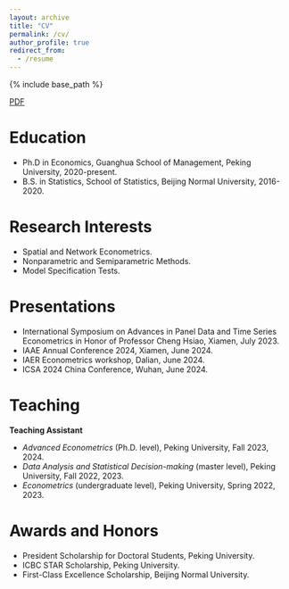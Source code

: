 ```yaml
---
layout: archive
title: "CV"
permalink: /cv/
author_profile: true
redirect_from:
  - /resume
---
```


{% include base_path %}

[PDF](../assets/CV_new.pdf)

Education
======
* Ph.D in Economics, Guanghua School of Management, Peking University, 2020-present.
* B.S. in Statistics, School of Statistics, Beijing Normal University, 2016-2020.

Research Interests
======
* Spatial and Network Econometrics.
* Nonparametric and Semiparametric Methods.
* Model Specification Tests.
  
Presentations
======
* International Symposium on Advances in Panel Data and Time Series Econometrics in Honor of Professor Cheng Hsiao, Xiamen, July 2023.
* IAAE Annual Conference 2024, Xiamen, June 2024.
* IAER Econometrics workshop, Dalian, June 2024.
* ICSA 2024 China Conference, Wuhan, June 2024.
  
Teaching
======

**Teaching Assistant**

* _Advanced Econometrics_ (Ph.D. level), Peking University, Fall 2023, 2024.
* _Data Analysis and Statistical Decision-making_ (master level), Peking University, Fall 2022, 2023.
* _Econometrics_ (undergraduate level), Peking University, Spring 2022, 2023.
  
Awards and Honors
======
* President Scholarship for Doctoral Students, Peking University.
* ICBC STAR Scholarship, Peking University.
* First-Class Excellence Scholarship, Beijing Normal University.



